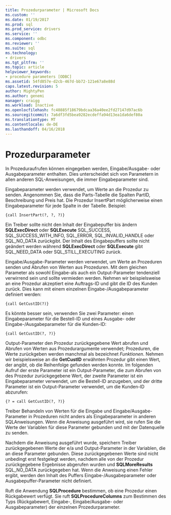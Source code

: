 ```yaml
---
title: Prozedurparameter | Microsoft Docs
ms.custom: ''
ms.date: 01/19/2017
ms.prod: sql
ms.prod_service: drivers
ms.service: ''
ms.component: odbc
ms.reviewer: ''
ms.suite: sql
ms.technology:
- drivers
ms.tgt_pltfrm: ''
ms.topic: article
helpviewer_keywords:
- procedure parameters [ODBC]
ms.assetid: 54fd857e-d2cb-467d-bb72-121e67a8e88d
caps.latest.revision: 5
author: MightyPen
ms.author: genemi
manager: craigg
ms.workload: Inactive
ms.openlocfilehash: fc40885f18679bdcaa36a40ee2fd27147d97ac6b
ms.sourcegitcommit: 7a6df3fd5bea9282ecdeffa94d13ea1da6def80a
ms.translationtype: MT
ms.contentlocale: de-DE
ms.lasthandoff: 04/16/2018
---
```

# <a name="procedure-parameters"></a>Prozedurparameter
In Prozeduraufrufen können eingegeben werden, Eingabe/Ausgabe- oder Ausgabeparameter enthalten. Dies unterscheidet sich von Parametern in allen anderen SQL-Anweisungen, die immer Eingabeparameter sind.  
  
 Eingabeparameter werden verwendet, um Werte an die Prozedur zu senden. Angenommen Sie, dass die Parts-Tabelle die Spalten PartID, Beschreibung und Preis hat. Die Prozedur InsertPart möglicherweise einen Eingabeparameter für jede Spalte in der Tabelle. Beispiel:  
  
```  
{call InsertPart(?, ?, ?)}  
```  
  
 Ein Treiber sollte nicht den Inhalt der Eingabepuffer bis ändern **SQLExecDirect** oder **SQLExecute** SQL_SUCCESS, SQL_SUCCESS_WITH_INFO, SQL_ERROR, SQL_INVALID_HANDLE oder SQL_NO_DATA zurückgibt. Der Inhalt des Eingabepuffers sollte nicht geändert werden während **SQLExecDirect** oder **SQLExecute** gibt SQL_NEED_DATA oder SQL_STILL_EXECUTING zurück.  
  
 Eingabe/Ausgabe-Parameter werden verwendet, um Werte an Prozeduren senden und Abrufen von Werten aus Prozeduren. Mit dem gleichen Parameter als sowohl Eingabe-als auch ein Output-Parameter tendenziell verwirrend sein und sollte vermieden werden. Nehmen wir beispielsweise an eine Prozedur akzeptiert eine Auftrags-ID und gibt die ID des Kunden zurück. Dies kann mit einem einzelnen Eingabe-/Ausgabeparameter definiert werden:  
  
```  
{call GetCustID(?)}  
```  
  
 Es könnte besser sein, verwenden Sie zwei Parameter: einen Eingabeparameter für die Bestell-ID und eines Ausgabe- oder Eingabe-/Ausgabeparameter für die Kunden-ID:  
  
```  
{call GetCustID(?, ?)}  
```  
  
 Output-Parameter den Prozedur zurückgegebene Wert abrufen und Abrufen von Werten aus Prozedurargumente verwendet; Prozeduren, die Werte zurückgeben werden manchmal als bezeichnet *Funktionen*. Nehmen wir beispielsweise an die **GetCustID** erwähnten Prozedur gibt einen Wert, der angibt, ob die Reihenfolge gefunden werden konnte. Im folgenden Aufruf der erste Parameter ist ein Output-Parameter, die zum Abrufen von des Prozedur zurückgegebene Wert, der zweite Parameter ist ein Eingabeparameter verwendet, um die Bestell-ID anzugeben, und der dritte Parameter ist ein Output-Parameter verwendet, um die Kunden-ID abzurufen:  
  
```  
{? = call GetCustID(?, ?)}  
```  
  
 Treiber Behandeln von Werten für die Eingabe und Eingabe/Ausgabe-Parameter in Prozeduren nicht anders als Eingabeparameter in anderen SQL­Anweisungen. Wenn die Anweisung ausgeführt wird, sie rufen Sie die Werte der Variablen für diese Parameter gebunden und mit der Datenquelle zu senden.  
  
 Nachdem die Anweisung ausgeführt wurde, speichern Treiber zurückgegebenen Werte der e/a und Output-Parameter in der Variablen, die an diese Parameter gebunden. Diese zurückgegebenen Werte sind nicht unbedingt erst festgelegt werden, nachdem alle von der Prozedur zurückgegebene Ergebnisse abgerufen wurden und **SQLMoreResults** SQL_NO_DATA zurückgegeben hat. Wenn die Anweisung einen Fehler ergibt, werden den Inhalt des Puffers Eingabe-/Ausgabeparameter oder Ausgabepuffer-Parameter nicht definiert.  
  
 Ruft die Anwendung **SQLProcedure** bestimmen, ob eine Prozedur einen Rückgabewert verfügt. Sie ruft **SQLProcedureColumns** zum Bestimmen des Typs (Rückgabewert, Eingabe-, Eingabe/Ausgabe- oder Ausgabeparameter) der einzelnen Prozedurparameter.
